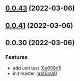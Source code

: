 ## [0.0.43](https://github.com/lio-mengxiang/mx-design-cli/compare/v0.0.41...v0.0.43) (2022-03-06)



## [0.0.41](https://github.com/lio-mengxiang/mx-design-cli/compare/v0.0.30...v0.0.41) (2022-03-06)



## 0.0.30 (2022-03-06)


### Features

* add unit test ([0e008c1](https://github.com/lio-mengxiang/mx-design-cli/commit/0e008c1007a26e4ff430c3f31ae2f0a5507a932f))
* init master ([a146c08](https://github.com/lio-mengxiang/mx-design-cli/commit/a146c089ebf6e1051b4056feda2357e95804f9e3))



